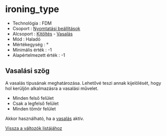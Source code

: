 # ironing\_type

* Technológia : FDM
* Csoport : [Nyomtatási beállítások](../../konfig/print_settings.md)
* Alcsoport : [Kitöltés](../../beallitasok/print_settings.md#remplissage) - [Vasalás](ironing_type.md)
* Mód : Haladó
* Mértékegység : °
* Minimális érték :  -1
* Alapértelmezett érték : -1

## Vasalási szög

A vasalás típusának meghatározása. Lehetővé teszi annak kijelölését, hogy hol kerüljön alkalmazásra a vasalási művelet.

* Minden felső felület
* Csak a legfelső felület
* Minden tömör felület

Akkor használható, ha a [vasalás](ironing.md) aktív.

[Vissza a változók listájához](/)

